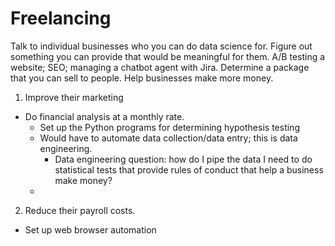 # Freelancing
Talk to individual businesses who you can do data science for.
Figure out something you can provide that would be meaningful for them.
A/B testing a website; SEO; managing a chatbot agent with Jira.
Determine a package that you can sell to people.
Help businesses make more money. 
1. Improve their marketing
- Do financial analysis at a monthly rate.
  - Set up the Python programs for determining hypothesis testing
  - Would have to automate data collection/data entry; this is data engineering.
    - Data engineering question: how do I pipe the data I need to do statistical tests that provide rules of conduct that help a business make money?
  - 
2. Reduce their payroll costs.
- Set up web browser automation
